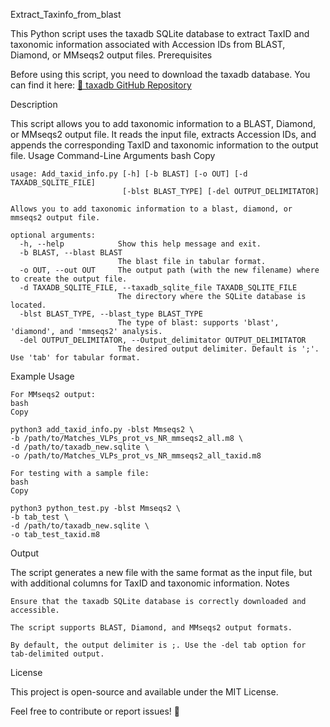 Extract_Taxinfo_from_blast

This Python script uses the taxadb SQLite database to extract TaxID and taxonomic information associated with Accession IDs from BLAST, Diamond, or MMseqs2 output files.
Prerequisites

Before using this script, you need to download the taxadb database. You can find it here:
[🔗 taxadb GitHub Repository](https://github.com/HadrienG/taxadb)

Description

This script allows you to add taxonomic information to a BLAST, Diamond, or MMseqs2 output file. It reads the input file, extracts Accession IDs, and appends the corresponding TaxID and taxonomic information to the output file.
Usage
Command-Line Arguments
bash
Copy
```
usage: Add_taxid_info.py [-h] [-b BLAST] [-o OUT] [-d TAXADB_SQLITE_FILE]
                         [-blst BLAST_TYPE] [-del OUTPUT_DELIMITATOR]

Allows you to add taxonomic information to a blast, diamond, or mmseqs2 output file.

optional arguments:
  -h, --help            Show this help message and exit.
  -b BLAST, --blast BLAST
                        The blast file in tabular format.
  -o OUT, --out OUT     The output path (with the new filename) where to create the output file.
  -d TAXADB_SQLITE_FILE, --taxadb_sqlite_file TAXADB_SQLITE_FILE
                        The directory where the SQLite database is located.
  -blst BLAST_TYPE, --blast_type BLAST_TYPE
                        The type of blast: supports 'blast', 'diamond', and 'mmseqs2' analysis.
  -del OUTPUT_DELIMITATOR, --Output_delimitator OUTPUT_DELIMITATOR
                        The desired output delimiter. Default is ';'. Use 'tab' for tabular format.
```
Example Usage

    For MMseqs2 output:
    bash
    Copy

    python3 add_taxid_info.py -blst Mmseqs2 \
    -b /path/to/Matches_VLPs_prot_vs_NR_mmseqs2_all.m8 \
    -d /path/to/taxadb_new.sqlite \
    -o /path/to/Matches_VLPs_prot_vs_NR_mmseqs2_all_taxid.m8

    For testing with a sample file:
    bash
    Copy

    python3 python_test.py -blst Mmseqs2 \
    -b tab_test \
    -d /path/to/taxadb_new.sqlite \
    -o tab_test_taxid.m8

Output

The script generates a new file with the same format as the input file, but with additional columns for TaxID and taxonomic information.
Notes

    Ensure that the taxadb SQLite database is correctly downloaded and accessible.

    The script supports BLAST, Diamond, and MMseqs2 output formats.

    By default, the output delimiter is ;. Use the -del tab option for tab-delimited output.

License

This project is open-source and available under the MIT License.

Feel free to contribute or report issues! 🚀
